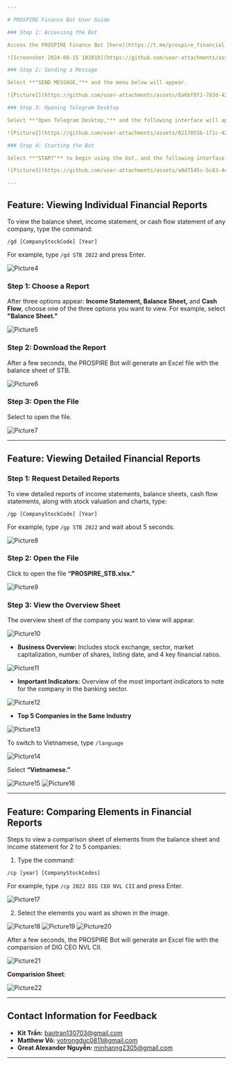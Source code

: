 ```yaml
---

# PROSPIRE Finance Bot User Guide

### Step 1: Accessing the Bot

Access the PROSPIRE Finance Bot [here](https://t.me/prospire_financial_bot), and the following interface will appear.

![Screenshot 2024-08-15 102019](https://github.com/user-attachments/assets/5267bba2-8988-4982-821d-7ad02dd9ef80)

### Step 2: Sending a Message

Select **"SEND MESSAGE,"** and the menu below will appear.

![Picture1](https://github.com/user-attachments/assets/8a6bf0f1-783d-428c-ab71-ba99621f5df4)

### Step 3: Opening Telegram Desktop

Select **"Open Telegram Desktop,"** and the following interface will appear.

![Picture2](https://github.com/user-attachments/assets/0217055b-171c-42f2-85e9-6b15d7e2b088)

### Step 4: Starting the Bot

Select **"START"** to begin using the bot, and the following interface will appear.

![Picture3](https://github.com/user-attachments/assets/a0d7545c-5c83-4c16-9492-3d954a9259e0)

---
```


## Feature: Viewing Individual Financial Reports

To view the balance sheet, income statement, or cash flow statement of any company, type the command:

```
/gd [CompanyStockCode] [Year]
```

For example, type `/gd STB 2022` and press Enter.

![Picture4](https://github.com/user-attachments/assets/80f44949-7fb0-4619-9a94-207b1ff7d5bd)

### Step 1: Choose a Report

After three options appear: **Income Statement, Balance Sheet,** and **Cash Flow**, choose one of the three options you want to view. For example, select **"Balance Sheet."**

![Picture5](https://github.com/user-attachments/assets/b1956635-6c66-4b0e-9c8e-9524a9ba26a3)

### Step 2: Download the Report

After a few seconds, the PROSPIRE Bot will generate an Excel file with the balance sheet of STB.

![Picture6](https://github.com/user-attachments/assets/f4ac94a8-11bb-45de-8569-6ba6f95a9316)

### Step 3: Open the File

Select to open the file.

![Picture7](https://github.com/user-attachments/assets/9e803e04-fb82-41a8-b363-8348538bb632)

---

## Feature: Viewing Detailed Financial Reports

### Step 1: Request Detailed Reports

To view detailed reports of income statements, balance sheets, cash flow statements, along with stock valuation and charts, type:

```
/gp [CompanyStockCode] [Year]
```

For example, type `/gp STB 2022` and wait about 5 seconds.

![Picture8](https://github.com/user-attachments/assets/823f71ff-d67b-44e6-a615-74366683cdff)

### Step 2: Open the File

Click to open the file **“PROSPIRE_STB.xlsx.”**

![Picture9](https://github.com/user-attachments/assets/269dba96-c6f8-464f-a0b2-f9ba1fd03628)

### Step 3: View the Overview Sheet

The overview sheet of the company you want to view will appear.

![Picture10](https://github.com/user-attachments/assets/45dc5bfc-0939-49a5-bb00-6a37a617d6f1)

- **Business Overview:** Includes stock exchange, sector, market capitalization, number of shares, listing date, and 4 key financial ratios.

![Picture11](https://github.com/user-attachments/assets/a6b85708-f911-4808-8f4a-01d5b1d434fb)

- **Important Indicators:** Overview of the most important indicators to note for the company in the banking sector.

![Picture12](https://github.com/user-attachments/assets/3d80e1d8-0c58-4f54-8c38-293b8ad3c1f5)

- **Top 5 Companies in the Same Industry**

![Picture13](https://github.com/user-attachments/assets/158e6b4d-241a-4706-9ffd-1bf5ad51a1d2)

To switch to Vietnamese, type `/language`

![Picture14](https://github.com/user-attachments/assets/ca97dbd6-b82f-4b34-94f5-eda7694e2e1c)

Select **“Vietnamese.”**

![Picture15](https://github.com/user-attachments/assets/ff4264c3-48b5-410e-b564-92a98e830f97)
![Picture16](https://github.com/user-attachments/assets/eabeb197-f9f6-4775-9c8d-d12b116cb826)

---

## Feature: Comparing Elements in Financial Reports

Steps to view a comparison sheet of elements from the balance sheet and income statement for 2 to 5 companies:

1. Type the command:

```
/cp [year] [CompanyStockCodes]
```

   For example, type `/cp 2022 DIG CEO NVL CII` and press Enter.

![Picture17](https://github.com/user-attachments/assets/633fea56-f1c6-46eb-a15f-4cb82ef67da3)

2. Select the elements you want as shown in the image.

![Picture18](https://github.com/user-attachments/assets/40d143ee-c9a7-4183-8332-551399b89624)
![Picture19](https://github.com/user-attachments/assets/ae171e3e-8e0e-4644-9312-40da7e85afb3)
![Picture20](https://github.com/user-attachments/assets/f1dcca08-72ae-4413-bef2-e6955c8d426b)

After a few seconds, the PROSPIRE Bot will generate an Excel file with the comparision of DIG CEO NVL CII.

![Picture21](https://github.com/user-attachments/assets/03ec09c6-7953-4e16-a353-3f6a7a307255)

**Comparision Sheet**:

![Picture22](https://github.com/user-attachments/assets/dfa3410c-3702-4fc8-843f-efee9544818e)

---

## Contact Information for Feedback

- **Kit Trần:** baotran130703@gmail.com
- **Matthew Võ:** votrongduc0811@gmail.com
- **Great Alexander Nguyễn:** minhanng2305@gmail.com

---

